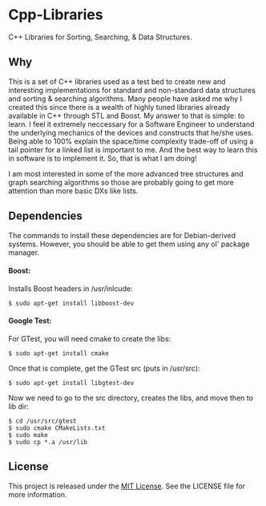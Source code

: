 Cpp-Libraries
===================

C++ Libraries for Sorting, Searching, & Data Structures.

Why
-------

This is a set of C++ libraries used as a test bed to create new and interesting implementations for standard and non-standard data structures and sorting & searching algorithms. Many people have asked me why I created this since there is a wealth of highly tuned libraries already available in C++ through STL and Boost. My answer to that is simple: to learn. I feel it extremely neccessary for a Software Engineer to understand the underlying mechanics of the devices and constructs that he/she uses. Being able to 100% explain the space/time complexity trade-off of using a tail pointer for a linked list is important to me. And the best way to learn this in software is to implement it. So, that is what I am doing!

I am most interested in some of the more advanced tree structures and graph searching algorithms so those are probably going to get more attention than more basic DXs like lists.

Dependencies
------------

The commands to install these dependencies are for Debian-derived systems. However, you should be able to get them using any ol' package manager.

#### Boost:

Installs Boost headers in /usr/inlcude:

    $ sudo apt-get install libboost-dev

#### Google Test:

For GTest, you will need cmake to create the libs:

    $ sudo apt-get install cmake

Once that is complete, get the GTest src (puts in /usr/src):

    $ sudo apt-get install libgtest-dev

Now we need to go to the src directory, creates the libs, and move then to lib dir:

    $ cd /usr/src/gtest
    $ sudo cmake CMakeLists.txt
    $ sudo make
    $ sudo cp *.a /usr/lib

License
-----------
This project is released under the [MIT License](http://opensource.org/licenses/MIT). See the LICENSE file for more information.
